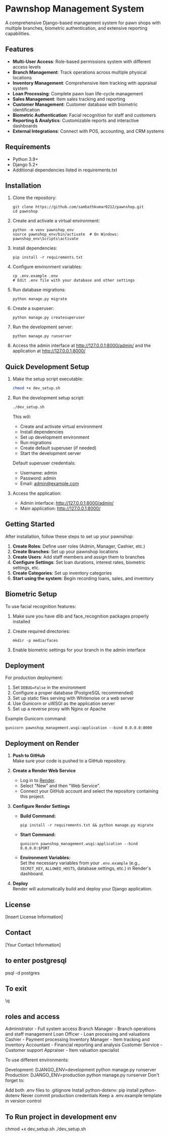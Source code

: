 # Pawnshop Management System

A comprehensive Django-based management system for pawn shops with multiple branches, biometric authentication, and extensive reporting capabilities.

## Features

- **Multi-User Access**: Role-based permissions system with different access levels
- **Branch Management**: Track operations across multiple physical locations
- **Inventory Management**: Comprehensive item tracking with appraisal system
- **Loan Processing**: Complete pawn loan life-cycle management
- **Sales Management**: Item sales tracking and reporting
- **Customer Management**: Customer database with biometric identification
- **Biometric Authentication**: Facial recognition for staff and customers
- **Reporting & Analytics**: Customizable reports and interactive dashboards
- **External Integrations**: Connect with POS, accounting, and CRM systems

## Requirements

- Python 3.9+
- Django 5.2+
- Additional dependencies listed in requirements.txt

## Installation

1. Clone the repository:
   ```
   git clone https://github.com/sambathkumar0212/pawnshop.git
   cd pawnshop
   ```

2. Create and activate a virtual environment:
   ```
   python -m venv pawnshop_env
   source pawnshop_env/bin/activate  # On Windows: pawnshop_env\Scripts\activate
   ```

3. Install dependencies:
   ```
   pip install -r requirements.txt
   ```

4. Configure environment variables:
   ```
   cp .env.example .env
   # Edit .env file with your database and other settings
   ```

5. Run database migrations:
   ```
   python manage.py migrate
   ```

6. Create a superuser:
   ```
   python manage.py createsuperuser
   ```

7. Run the development server:
   ```
   python manage.py runserver
   ```

8. Access the admin interface at http://127.0.0.1:8000/admin/ and the application at http://127.0.0.1:8000/

## Quick Development Setup

1. Make the setup script executable:
   ```bash
   chmod +x dev_setup.sh
   ```

2. Run the development setup script:
   ```bash
   ./dev_setup.sh
   ```

   This will:
   - Create and activate virtual environment
   - Install dependencies
   - Set up development environment
   - Run migrations
   - Create default superuser (if needed)
   - Start the development server

   Default superuser credentials:
   - Username: admin
   - Password: admin
   - Email: admin@example.com

3. Access the application:
   - Admin interface: http://127.0.0.1:8000/admin/
   - Main application: http://127.0.0.1:8000/

## Getting Started

After installation, follow these steps to set up your pawnshop:

1. **Create Roles**: Define user roles (Admin, Manager, Cashier, etc.)
2. **Create Branches**: Set up your pawnshop locations
3. **Create Users**: Add staff members and assign them to branches
4. **Configure Settings**: Set loan durations, interest rates, biometric settings, etc.
5. **Create Categories**: Set up inventory categories
6. **Start using the system**: Begin recording loans, sales, and inventory

## Biometric Setup

To use facial recognition features:

1. Make sure you have dlib and face_recognition packages properly installed
2. Create required directories:
   ```
   mkdir -p media/faces
   ```

3. Enable biometric settings for your branch in the admin interface

## Deployment

For production deployment:

1. Set `DEBUG=False` in the environment
2. Configure a proper database (PostgreSQL recommended)
3. Set up static files serving with Whitenoise or a web server
4. Use Gunicorn or uWSGI as the application server
5. Set up a reverse proxy with Nginx or Apache

Example Gunicorn command:
```
gunicorn pawnshop_management.wsgi:application --bind 0.0.0.0:8000
```

## Deployment on Render

1. **Push to GitHub**  
   Make sure your code is pushed to a GitHub repository.

2. **Create a Render Web Service**  
   - Log in to [Render](https://render.com).
   - Select "New" and then "Web Service".
   - Connect your GitHub account and select the repository containing this project.

3. **Configure Render Settings**  
   - **Build Command:**  
     ```
     pip install -r requirements.txt && python manage.py migrate
     ```
   - **Start Command:**  
     ```
     gunicorn pawnshop_management.wsgi:application --bind 0.0.0.0:$PORT
     ```
   - **Environment Variables:**  
     Set the necessary variables from your `.env.example` (e.g., `SECRET_KEY`, `ALLOWED_HOSTS`, database settings, etc.) in Render's dashboard.

4. **Deploy**  
   Render will automatically build and deploy your Django application.  
   

## License

[Insert License Information]

## Contact

[Your Contact Information]


## to enter postgresql
psql -d postgres

## To exit
\q

## roles and access 
Administrator - Full system access
Branch Manager - Branch operations and staff management
Loan Officer - Loan processing and valuations
Cashier - Payment processing
Inventory Manager - Item tracking and inventory
Accountant - Financial reporting and analysis
Customer Service - Customer support
Appraiser - Item valuation specialist

To use different environments:

Development: DJANGO_ENV=development python manage.py runserver
Production: DJANGO_ENV=production python manage.py runserver
Don't forget to:

Add both .env files to .gitignore
Install python-dotenv: pip install python-dotenv
Never commit production credentials
Keep a .env.example template in version control

## To Run project in development env
chmod +x dev_setup.sh
./dev_setup.sh
